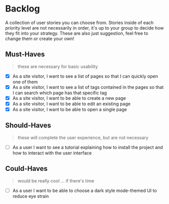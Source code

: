 # Backlog

A collection of user stories you can choose from. Stories inside of each priority level are not necessarily in order, it's up to your group to decide how they fit into your strategy. These are also just suggestion, feel free to change them or create your own!

## Must-Haves

> these are necessary for basic usability

- [x] As a site visitor, I want to see a list of pages so that I can quickly open one of them
- [x] As a site visitor, I want to see a list of tags contained in the pages so that I can search which page has that specific tag
- [x] As a site visitor, I want to be able to create a new page
- [x] As a site visitor, I want to be able to edit an existing page
- [x] As a site visitor, I want to be able to  open a single page

## Should-Haves

> these will complete the user experience, but are not necessary

- [ ] As a user I want to see a tutorial explaining how to install the project and how to interact with the user interface

## Could-Haves

> would be really cool ... if there's time

- [ ] As a user I want to be able to choose a dark style mode-themed UI to reduce eye strain